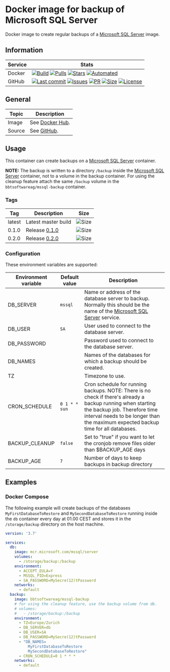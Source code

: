 # Docker image for backup of Microsoft SQL Server

Docker image to create regular backups of a [Microsoft SQL Server] image.

## Information

| Service | Stats                                                                                     |
|---------|-------------------------------------------------------------------------------------------|
| Docker  | [![Build](https://img.shields.io/docker/cloud/build/bbtsoftwareag/mssql-backup.svg?style=flat-square)](https://hub.docker.com/r/bbtsoftwareag/mssql-backup/builds) [![Pulls](https://img.shields.io/docker/pulls/bbtsoftwareag/mssql-backup.svg?style=flat-square)](https://hub.docker.com/r/bbtsoftwareag/mssql-backup) [![Stars](https://img.shields.io/docker/stars/bbtsoftwareag/mssql-backup.svg?style=flat-square)](https://hub.docker.com/r/bbtsoftwareag/mssql-backup) [![Automated](https://img.shields.io/docker/cloud/automated/bbtsoftwareag/mssql-backup.svg?style=flat-square)](https://hub.docker.com/r/bbtsoftwareag/mssql-backup/builds) |
| GitHub  | [![Last commit](https://img.shields.io/github/last-commit/bbtsoftware/docker-mssql-backup.svg?style=flat-square)](https://github.com/bbtsoftware/docker-mssql-backup/commits/master) [![Issues](https://img.shields.io/github/issues-raw/bbtsoftware/docker-mssql-backup.svg?style=flat-square)](https://github.com/bbtsoftware/docker-mssql-backup/issues) [![PR](https://img.shields.io/github/issues-pr-raw/bbtsoftware/docker-mssql-backup.svg?style=flat-square)](https://github.com/bbtsoftware/docker-mssql-backup/pulls) [![Size](https://img.shields.io/github/repo-size/bbtsoftware/docker-mssql-backup.svg?style=flat-square)](https://github.com/bbtsoftware/docker-mssql-backup/) [![License](https://img.shields.io/badge/license-MIT-blue.svg?style=flat-square)](https://github.com/bbtsoftware/docker-mssql-backup/blob/master/LICENSE) |

## General

| Topic  | Description                                                            |
|--------|------------------------------------------------------------------------|
| Image  | See [Docker Hub](https://hub.docker.com/r/bbtsoftwareag/mssql-backup). |
| Source | See [GitHub](https://github.com/bbtsoftware/docker-mssql-backup).      |

## Usage

This container can create backups on a [Microsoft SQL Server] container.

**NOTE:**
The backup is written to a directory `/backup` inside the [Microsoft SQL Server] container, not to a volume in the backup container.
For using the cleanup feature attach the same `/backup` volume in the `bbtsoftwareag/mssql-backup` container.

### Tags

| Tag    | Description                                                                             | Size                                                                                                                  |
|--------|-----------------------------------------------------------------------------------------|-----------------------------------------------------------------------------------------------------------------------|
| latest | Latest master build                                                                     | ![Size](https://shields.beevelop.com/docker/image/image-size/bbtsoftwareag/mssql-backup/latest.svg?style=flat-square) |
| 0.1.0  | Release [0.1.0](https://github.com/bbtsoftware/docker-mssql-backup/releases/tag/0.1.0)  | ![Size](https://shields.beevelop.com/docker/image/image-size/bbtsoftwareag/mssql-backup/0.1.0.svg?style=flat-square)  |
| 0.2.0  | Release [0.2.0](https://github.com/bbtsoftware/docker-mssql-backup/releases/tag/0.2.0)  | ![Size](https://shields.beevelop.com/docker/image/image-size/bbtsoftwareag/mssql-backup/0.2.0.svg?style=flat-square)  |

### Configuration

These environment variables are supported:

| Environment variable | Default value | Description                                                                                                                                                                                                                      |
|----------------------|---------------|----------------------------------------------------------------------------------------------------------------------------------------------------------------------------------------------------------------------------------|
| DB_SERVER            | `mssql`       | Name or address of the database server to backup. Normally this should be the name of the [Microsoft SQL Server] service.                                                                                                        |
| DB_USER              | `SA`          | User used to connect to the database server.                                                                                                                                                                                     |
| DB_PASSWORD          |               | Password used to connect to the database server.                                                                                                                                                                                 |
| DB_NAMES             |               | Names of the databases for which a backup should be created.                                                                                                                                                                     |
| TZ                   |               | Timezone to use.                                                                                                                                                                                                                 |
| CRON_SCHEDULE        | `0 1 * * sun` | Cron schedule for running backups. NOTE: There is no check if there's already a backup running when starting the backup job. Therefore time interval needs to be longer than the maximum expected backup time for all databases. |
| BACKUP_CLEANUP      | `false` | Set to "true" if you want to let the cronjob remove files older than $BACKUP_AGE days |
| BACKUP_AGE          | `7` | Number of days to keep backups in backup directory |

## Examples

### Docker Compose

The following example will create backups of the databases `MyFirstDatabaseToRestore` and `MySecondDatabaseToRestore`
running inside the `db` container every day at 01.00 CEST and stores it in the `/storage/backup` directory on the host machine.

```yaml
version: '3.7'

services:
  db:
    image: mcr.microsoft.com/mssql/server
    volumes:
      - /storage/backup:/backup
    environment:
      - ACCEPT_EULA=Y
      - MSSQL_PID=Express
      - SA_PASSWORD=MySecre(12)tPassword
    networks:
      - default
  backup:
    image: bbtsoftwareag/mssql-backup
    # for using the cleanup feature, use the backup volume from db.
    # volumes:
    #   - /storage/backup:/backup
    environment:
      - TZ=Europe/Zurich
      - DB_SERVER=db
      - DB_USER=SA
      - DB_PASSWORD=MySecre(12)tPassword
      - "DB_NAMES=
          MyFirstDatabaseToRestore
          MySecondDatabaseToRestore"
      - CRON_SCHEDULE=0 1 * * *
    networks:
      - default
```

[Microsoft SQL Server]: https://hub.docker.com/_/microsoft-mssql-server
